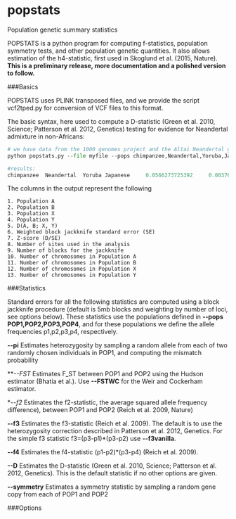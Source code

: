 # popstats
Population genetic summary statistics

POPSTATS is a python program for computing f-statistics, population symmetry tests, and other population genetic quantities. It also allows estimation of the h4-statistic, first used in Skoglund et al. (2015, Nature). **This is a preliminary release, more documentation and a polished version to follow.**

###Basics

POPSTATS uses PLINK transposed files, and we provide the script vcf2tped.py for conversion of VCF files to this format.

The basic syntax, here used to compute a D-statistic (Green et al. 2010, Science; Patterson et al. 2012, Genetics) testing for evidence for Neandertal admixture in non-Africans:

```python
# we have data from the 1000 genomes project and the Altai Neandertal genome (Prufer et al. 2014, Nature) in myfile.tped and myfile.tfam
python popstats.py --file myfile --pops chimpanzee,Neandertal,Yoruba,Japanese --informative

#results:
chimpanzee 	Neandertal 	Yoruba Japanese 	0.0566273725392 	0.00376607791239 	15.036165968 	1002084 	530 	2 	2 	208 	214
```

The columns in the output represent the following
```
1. Population A
2. Population B
3. Population X
4. Population Y
5. D(A, B; X, Y)
6. Weighted block jackknife standard error (SE)
7. Z-score (D/SE)
8. Number of sites used in the analysis
9. Number of blocks for the jackknife
10. Number of chromosomes in Population A
11. Number of chromosomes in Population B
12. Number of chromosomes in Population X
13. Number of chromosomes in Population Y
```

###Statistics

Standard errors for all the following statistics are computed using a block jackknife procedure (default is 5mb blocks and weighting by number of loci, see options below). These statistics use the populations defined in **--pops POP1,POP2,POP3,POP4**, and for these populations we define the allele frequencies p1,p2,p3,p4, respectively.

**--pi**      Estimates heterozygosity by sampling a random allele from each of two randomly chosen individuals in POP1, and computing the mismatch probability

***--FST*     Estimates F_ST between POP1 and POP2 using the Hudson estimator (Bhatia et al.). Use **--FSTWC** for the Weir and Cockerham estimator.

**--f2*     Estimates the f2-statistic, the average squared allele frequency difference), between POP1 and POP2 (Reich et al. 2009, Nature)

**--f3**    Estimates the f3-statistic (Reich et al. 2009). The default is to use the heterozygosity correction described in Patterson et al. 2012, Genetics. For the simple f3 statistic f3=(p3-p1)*(p3-p2) use **--f3vanilla**.

**--f4**    Estimates the f4-statistic (p1-p2)*(p3-p4) (Reich et al. 2009).

**--D**     Estimates the D-statistic (Green et al. 2010, Science; Patterson et al. 2012, Genetics). This is the default statistic if no other options are given.

**--symmetry**  Estimates a symmetry statistic by sampling a random gene copy from each of POP1 and POP2


###Options

